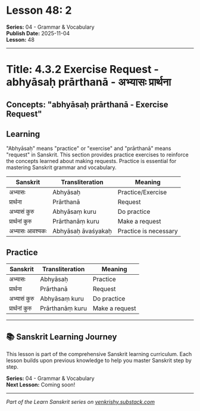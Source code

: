 # Lesson 48: 2

**Series:** 04 - Grammar & Vocabulary  
**Publish Date:** 2025-11-04  
**Lesson:** 48

---

# Title: 4.3.2 Exercise Request - abhyāsaḥ prārthanā - अभ्यासः प्रार्थना
## Concepts: "abhyāsaḥ prārthanā - Exercise Request"

## Learning
"Abhyāsaḥ" means "practice" or "exercise" and "prārthanā" means "request" in Sanskrit. This section provides practice exercises to reinforce the concepts learned about making requests. Practice is essential for mastering Sanskrit grammar and vocabulary.

| Sanskrit           | Transliteration      | Meaning                          |
| ------------------ | -------------------- | -------------------------------- |
| अभ्यासः            | Abhyāsaḥ            | Practice/Exercise                |
| प्रार्थना          | Prārthanā            | Request                          |
| अभ्यासं कुरु       | Abhyāsaṃ kuru       | Do practice                      |
| प्रार्थनां कुरु    | Prārthanāṃ kuru     | Make a request                   |
| अभ्यासः आवश्यकः    | Abhyāsaḥ āvaśyakaḥ  | Practice is necessary            |

## Practice
| Sanskrit           | Transliteration      | Meaning                          |
| ------------------ | -------------------- | -------------------------------- |
| अभ्यासः            | Abhyāsaḥ            | Practice                         |
| प्रार्थना          | Prārthanā            | Request                          |
| अभ्यासं कुरु       | Abhyāsaṃ kuru       | Do practice                      |
| प्रार्थनां कुरु    | Prārthanāṃ kuru     | Make a request                   |

---

## 📚 Sanskrit Learning Journey

This lesson is part of the comprehensive Sanskrit learning curriculum. Each lesson builds upon previous knowledge to help you master Sanskrit step by step.

**Series:** 04 - Grammar & Vocabulary  
**Next Lesson:** Coming soon!

---
*Part of the Learn Sanskrit series on [venkrishy.substack.com](https://venkrishy.substack.com/s/learn_sanskrit)*
